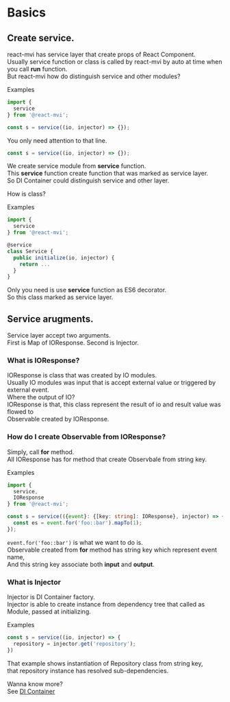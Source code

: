 # Basics

## Create service.

react-mvi has service layer that create props of React Component.  
Usually service function or class is called by react-mvi by auto at time when you call __run__ function.  
But react-mvi how do distinguish service and other modules?

Examples

```typescript
import {
  service
} from '@react-mvi';

const s = service((io, injector) => {});
```

You only need attention to that line.

```typescript
const s = service((io, injector) => {});
```

We create service module from __service__ function.  
This __service__ function create function that was marked as service layer.  
So DI Container could distinguish service and other layer.

How is class?

Examples

```typescript
import {
  service
} from '@react-mvi';

@service
class Service {
  public initialize(io, injector) {
    return ...
  }
}
```

Only you need is use __service__ function as ES6 decorator.  
So this class marked as service layer.


## Service arugments.

Service layer accept two arguments.  
First is Map of IOResponse.
Second is Injector.

### What is IOResponse?

IOResponse is class that was created by IO modules.  
Usually IO modules was input that is accept external value or triggered by external event.  
Where the output of IO?  
IOResponse is that, this class represent the result of io and result value was flowed to  
Observable created by IOResponse.  

### How do I create Observable from IOResponse?

Simply, call __for__ method.  
All IOResponse has for method that create Observbale from string key.

Examples

```typescript
import {
  service,
  IOResponse
} from '@react-mvi';

const s = service(({event}: {[key: string]: IOResponse}, injector) => {
  const es = event.for('foo::bar').mapTo(1);
});
```

`event.for('foo::bar')` is what we want to do is.  
Observable created from __for__ method has string key which represent event name,  
And this string key associate both __input__ and __output__.

### What is Injector

Injector is DI Container factory.  
Injector is able to create instance from dependency tree that called as Module, passed at initializing.

Examples

```typescript
const s = service((io, injector) => {
  repository = injector.get('repository');
})
```

That example shows instantiation of Repository class from string key,  
that repository instance has resolved sub-dependencies.

Wanna know more?  
See [DI Container](./di_container.md)
